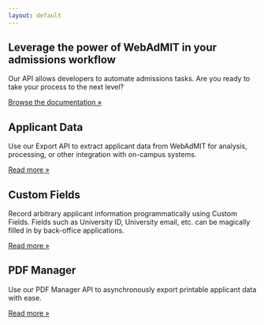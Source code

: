 ```yaml
---
layout: default
---
```


<div class="jumbotron">
  <div class="container">
    <h2>Leverage the power of WebAdMIT in your admissions workflow</h2>
    <p>Our API allows developers to automate admissions tasks.  Are you ready to take your process to the next level?</p>
    <p><a class="btn btn-primary btn-lg" href="v1.html" role="button">Browse the documentation &raquo;</a></p>
  </div>
</div>

<div class="container">
  <div class="row">
    <div class="col-md-4">
      <h2>Applicant Data</h2>
      <p>Use our Export API to extract applicant data from WebAdMIT for analysis, processing, or other integration with on-campus systems.</p>
      <p><a class="btn btn-default" href="export_by_user_identity.html" role="button">Read more &raquo;</a></p>
    </div>
    <div class="col-md-4">
      <h2>Custom Fields</h2>
      <p>Record arbitrary applicant information programmatically using Custom Fields.  Fields such as University ID, University email, etc. can be magically filled in by back-office applications.</p>
      <p><a class="btn btn-default" href="custom_field.html" role="button">Read more &raquo;</a></p>
    </div>
    <div class="col-md-4">
      <h2>PDF Manager</h2>
      <p>Use our PDF Manager API to asynchronously export printable applicant data with ease.</p>
      <p><a class="btn btn-default" href="pdf_manager_template.html" role="button">Read more &raquo;</a></p>
    </div>
  </div>
</div>

